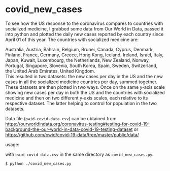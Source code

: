 # covid_new_cases

To see how the US response to the coronavirus compares to countries with socialized medicine, I grabbed some data from Our World in Data, passed it into python and plotted the daily new cases reported by each country since April 01 of this year.  The countries with socialized medicine are:  

Australia, Austria, Bahrain, Belgium, Brunei, Canada, Cyprus, Denmark, Finland, France, Germany, Greece, Hong Kong, Iceland, Ireland, Israel, Italy, Japan, Kuwait, Luxembourg, the Netherlands, New Zealand, Norway, Portugal, Singapore, Slovenia, South Korea, Spain, Sweden, Switzerland, the United Arab Emirates, United Kingdom.  
This resulted in two datasets: the new cases per day in the US and the new cases in all the socialized medicine countries per day, summed together.  These datasets are then plotted in two ways.  Once on the same y-axis scale showing new cases per day in both the US and the countries with socialized medicine and then on two different y-axis scales, each relative to its respective dataset.  The latter helping to control for population in the two datasets.


Data file (`owid-covid-data.csv`) can be obtained from https://ourworldindata.org/coronavirus-testing#testing-for-covid-19-background-the-our-world-in-data-covid-19-testing-dataset or https://github.com/owid/covid-19-data/tree/master/public/data/

usage:

with `owid-covid-data.csv` in the same directory as `covid_new_cases.py`:

```
$ python ./covid_new_cases.py
```
